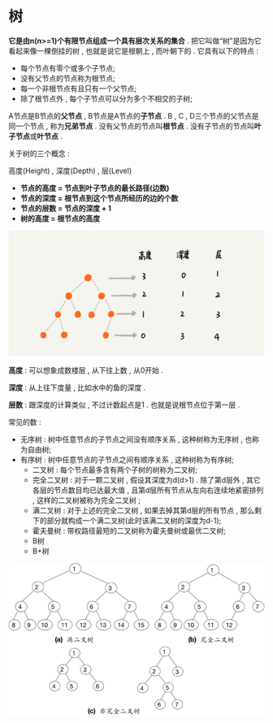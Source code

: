 # 树

**它是由n\(n&gt;=1\)个有限节点组成一个具有层次关系的集合** . 把它叫做“树”是因为它看起来像一棵倒挂的树 , 也就是说它是根朝上 , 而叶朝下的 . 它具有以下的特点 :

* 每个节点有零个或多个子节点;
* 没有父节点的节点称为根节点;
* 每一个非根节点有且只有一个父节点;
* 除了根节点外 , 每个子节点可以分为多个不相交的子树;

A节点是B节点的**父节点** , B节点是A节点的**子节点** . B , C , D三个节点的父节点是同一个节点 , 称为**兄弟节点** . 没有父节点的节点叫**根节点** . 没有子节点的节点叫**叶子节点**或**叶节点** .

关于树的三个概念 :

高度\(Height\) , 深度\(Depth\) , 层\(Level\)

* **节点的高度 = 节点到叶子节点的最长路径\(边数\)**
* **节点的深度 = 根节点到这个节点所经历的边的个数**
* **节点的层数 = 节点的深度 + 1**
* **树的高度 = 根节点的高度**

![](/assets/shudegainian.png)

**高度** : 可以想象成数楼层 , 从下往上数 , 从0开始 .

**深度** : 从上往下度量 , 比如水中的鱼的深度 .

**层数** : 跟深度的计算类似 , 不过计数起点是1 . 也就是说根节点位于第一层 .

常见的数 :

* 无序树 : 树中任意节点的子节点之间没有顺序关系 , 这种树称为无序树 , 也称为自由树;
* 有序树 : 树中任意节点的子节点之间有顺序关系 , 这种树称为有序树;
  * 二叉树 : 每个节点最多含有两个子树的树称为二叉树;
  * 完全二叉树 : 对于一颗二叉树 , 假设其深度为d\(d&gt;1\) . 除了第d层外 , 其它各层的节点数目均已达最大值 , 且第d层所有节点从左向右连续地紧密排列 , 这样的二叉树被称为完全二叉树 ;
  * 满二叉树 : 对于上述的完全二叉树 , 如果去掉其第d层的所有节点 , 那么剩下的部分就构成一个满二叉树\(此时该满二叉树的深度为d-1\);
  * 霍夫曼树 : 带权路径最短的二叉树称为霍夫曼树或最优二叉树;
  * B树
  * B+树

![](/assets/erchashutu.png)

